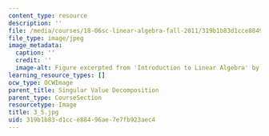 ```yaml
---
content_type: resource
description: ''
file: /media/courses/18-06sc-linear-algebra-fall-2011/319b1b83d1cce88496ae7e7fb923aec4_3_5.jpg
file_type: image/jpeg
image_metadata:
  caption: ''
  credit: ''
  image-alt: Figure excerpted from 'Introduction to Linear Algebra' by G.S. Strang
learning_resource_types: []
ocw_type: OCWImage
parent_title: Singular Value Decomposition
parent_type: CourseSection
resourcetype: Image
title: 3_5.jpg
uid: 319b1b83-d1cc-e884-96ae-7e7fb923aec4
---
```

